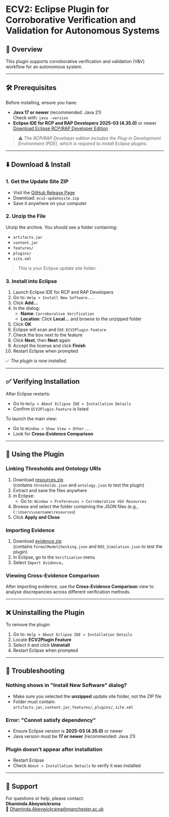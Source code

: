 # ECV2: Eclipse Plugin for Corroborative Verification and Validation for Autonomous Systems

## 📘 Overview

This plugin supports corroborative verification and validation (V&V) workflow for an autonomous system. 

---

## 🛠 Prerequisites

Before installing, ensure you have:

- **Java 17 or newer** (recommended: Java 21)  
  Check with: `java -version`
- **Eclipse IDE for RCP and RAP Developers 2025-03 (4.35.0)** or newer  
  [Download Eclipse RCP/RAP Developer Edition](https://www.eclipse.org/downloads/packages/release/2025-03/r/eclipse-ide-rcp-and-rap-developers)

> ⚠️ *The RCP/RAP Developer edition includes the Plug-in Development Environment (PDE), which is required to install Eclipse plugins.*

---

## ⬇️ Download & Install

### 1. Get the Update Site ZIP

- Visit the [GitHub Release Page](https://github.com/DhamindaA/ecv2-eclipse-plugin/releases/tag/v1.0.0)
- Download: `ecv2-updatesite.zip`
- Save it anywhere on your computer

### 2. Unzip the File

Unzip the archive. You should see a folder containing:

- `artifacts.jar`  
- `content.jar`  
- `features/`  
- `plugins/`  
- `site.xml`  

> This is your Eclipse update site folder.

### 3. Install into Eclipse

1. Launch Eclipse IDE for RCP and RAP Developers  
2. Go to: `Help > Install New Software...`  
3. Click **Add...**  
4. In the dialog:
   - **Name**: `Corroborative Verification`
   - **Location**: Click **Local...** and browse to the unzipped folder  
5. Click **OK**  
6. Eclipse will scan and list: `ECV2Plugin Feature`  
7. Check the box next to the feature  
8. Click **Next**, then **Next** again  
9. Accept the license and click **Finish**  
10. Restart Eclipse when prompted  

✅ *The plugin is now installed.*

---

## ✅ Verifying Installation

After Eclipse restarts:

- Go to `Help > About Eclipse IDE > Installation Details`
- Confirm `ECV2Plugin.Feature` is listed

To launch the main view:

- Go to `Window > Show View > Other...`  
- Look for **Cross-Evidence Comparison**

---

## 🚀 Using the Plugin

### Linking Thresholds and Ontology URIs

1. Download [resources.zip](https://github.com/DhamindaA/ecv2-eclipse-plugin/blob/main/Resources.zip)  
   (contains `thresholds.json` and `ontology.json` to test the plugin)
2. Extract and save the files anywhere
3. In Eclipse:
   - Go to: `Window > Preferences > Corroborative V&V Resources`
4. Browse and select the folder containing the JSON files (e.g., `C:\Users\username\resources`)
5. Click **Apply and Close**

### Importing Evidence

1. Download [evidence.zip](https://github.com/DhamindaA/ecv2-eclipse-plugin/blob/main/Evidence.zip)  
   (contains `FormalModelChecking.json` and `ROS_Simulation.json` to test the plugin)
2. In Eclipse, go to the `Verification` menu  
3. Select `Import Evidence…`

### Viewing Cross-Evidence Comparison

After importing evidence, use the **Cross-Evidence Comparison** view to analyse discrepancies across different verification methods.

---

## ❌ Uninstalling the Plugin

To remove the plugin:

1. Go to: `Help > About Eclipse IDE > Installation Details`
2. Locate **ECV2Plugin Feature**
3. Select it and click **Uninstall**
4. Restart Eclipse when prompted

---

## 🧩 Troubleshooting

### Nothing shows in "Install New Software" dialog?

- Make sure you selected the **unzipped** update site folder, not the ZIP file
- Folder must contain:  
  `artifacts.jar`, `content.jar`, `features/`, `plugins/`, `site.xml`

### Error: "Cannot satisfy dependency"

- Ensure Eclipse version is **2025-03 (4.35.0)** or newer
- Java version must be **17 or newer** (recommended: Java 21)

### Plugin doesn't appear after installation

- Restart Eclipse
- Check `About > Installation Details` to verify it was installed

---

## 📩 Support

For questions or help, please contact:  
**Dhaminda Abeywickrama**  
📧 Dhaminda.Abeywickrama@manchester.ac.uk
